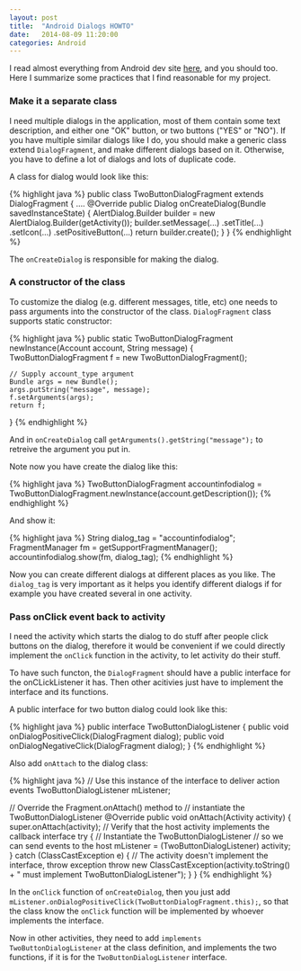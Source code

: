 ```yaml
---
layout: post
title:  "Android Dialogs HOWTO"
date:   2014-08-09 11:20:00
categories: Android
---
```


I read almost everything from Android dev site [here](http://developer.android.com/guide/topics/ui/dialogs.html), and you should too. Here I summarize some practices that I find reasonable for my project.

### Make it a separate class

I need multiple dialogs in the application, most of them contain some text description, and either one "OK" button, or two buttons ("YES" or "NO"). If you have multiple similar dialogs like I do, you should make a generic class extend `DialogFragment`, and make different dialogs based on it. Otherwise, you have to define a lot of dialogs and lots of duplicate code.

A class for dialog would look like this:

{% highlight java %}
public class TwoButtonDialogFragment extends DialogFragment {
    ....
    @Override
    public Dialog onCreateDialog(Bundle savedInstanceState) {
        AlertDialog.Builder builder = 
			new AlertDialog.Builder(getActivity());
	    builder.setMessage(...)
			.setTitle(...)
			.setIcon(...)
			.setPositiveButton(...)
        return builder.create();
    }
}
{% endhighlight %}

The `onCreateDialog` is responsible for making the dialog.

### A constructor of the class

To customize the dialog (e.g. different messages, title, etc) one needs to pass arguments into the constructor of the class. `DialogFragment` class supports static constructor:

{% highlight java %}
public static TwoButtonDialogFragment newInstance(Account account, String message) {
	TwoButtonDialogFragment f = new TwoButtonDialogFragment();

	// Supply account_type argument
	Bundle args = new Bundle();
	args.putString("message", message);
	f.setArguments(args);
	return f;
}
{% endhighlight %}

And in `onCreateDialog` call `getArguments().getString("message");` to retreive the argument you put in.

Note now you have create the dialog like this:

{% highlight java %}
TwoButtonDialogFragment accountinfodialog = 
	TwoButtonDialogFragment.newInstance(account.getDescription());
{% endhighlight %}

And show it:
    
{% highlight java %}
String dialog_tag = "accountinfodialog";
FragmentManager fm = getSupportFragmentManager();
accountinfodialog.show(fm, dialog_tag);
{% endhighlight %}

Now you can create different dialogs at different places as you like. The `dialog_tag` is very important as it helps you identify different dialogs if for example you have created several in one activity.

### Pass onClick event back to activity

I need the activity which starts the dialog to do stuff after people click buttons on the dialog, therefore it would be convenient if we could directly implement the `onClick` function in the activity, to let activity do their stuff. 

To have such functon, the `DialogFragment` should have a public interface for the onCLickListener it has. Then other acitivies just have to implement the interface and its functions.

A public interface for two button dialog could look like this:

{% highlight java %}
public interface TwoButtonDialogListener {
    public void onDialogPositiveClick(DialogFragment dialog);
    public void onDialogNegativeClick(DialogFragment dialog);
}
{% endhighlight %}

Also add `onAttach` to the dialog class:

{% highlight java %}
// Use this instance of the interface to deliver action events
TwoButtonDialogListener mListener;

// Override the Fragment.onAttach() method to 
// instantiate the TwoButtonDialogListener
@Override
public void onAttach(Activity activity) {
    super.onAttach(activity);
    // Verify that the host activity implements the callback interface
    try {
        // Instantiate the TwoButtonDialogListener 
		// so we can send events to the host
        mListener = (TwoButtonDialogListener) activity;
    } catch (ClassCastException e) {
        // The activity doesn't implement the interface, throw exception
        throw new ClassCastException(activity.toString()
                + " must implement TwoButtonDialogListener");
    }
}
{% endhighlight %}
   
In the `onClick` function of `onCreateDialog`, then you just add `mListener.onDialogPositiveClick(TwoButtonDialogFragment.this);`, so that the class know the `onClick` function will be implemented by whoever implements the interface.

Now in other activities, they need to add `implements TwoButtonDialogListener` at the class definition, and implements the two functions, if it is for the `TwoButtonDialogListener` interface.
